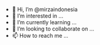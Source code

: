 - 👋 Hi, I’m @mirzaindonesia
- 👀 I’m interested in ...
- 🌱 I’m currently learning ...
- 💞️ I’m looking to collaborate on ...
- 📫 How to reach me ...

<!---
mirzaindonesia/mirzaindonesia is a ✨ special ✨ repository because its `README.md` (this file) appears on your GitHub profile.
You can click the Preview link to take a look at your changes.
--->
